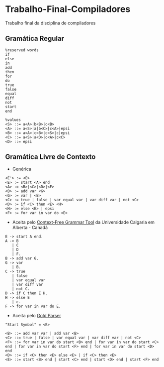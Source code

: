 # Trabalho-Final-Compiladores
Trabalho final da disciplina de compiladores
## Gramática Regular
```
%reserved words
if
else
in
add
then
for
do
true
false
equal
diff
not
start
end

%values
<S> ::= a<A>|b<B>|c<B>
<A> ::= a<S>|a|b<C>|c<A>|epsi
<B> ::= a<A>|c<B>|c<S>|c|epsi
<C> ::= a<S>|a<D>|c<A>|c<C>
<D> ::= epsi
```
## Gramática Livre de Contexto
* Genérica
```
<E'> := <E>
<E> := start <A> end
<A> := <B>|<C>|<D>|<F>
<B> := add var <G>
<G> := var | <B>
<C> := true | false | var equal var | var diff var | not <C>
<D> := if <C> then <E> <H>
<H> := else <E> | epsi
<F> := for var in var do <E>
```
* Aceita pelo [Context-Free Grammar Tool](https://smlweb.cpsc.ucalgary.ca/start.html) da Universidade Calgaria em Alberta - Canadá
```
E -> start A end.
A -> B
   | C
   | D
   | F.
B -> add var G.
G -> var
   | B.
C -> true
   | false
   | var equal var
   | var diff var
   | not C.
D -> if C then E H.
H -> else E
   | ε.
F -> for var in var do E.
```
* Aceita pelo [Gold Parser](http://goldparser.org/download.htm)
```
"Start Symbol" = <E>

<B> ::= add var var | add var <B>
<C> ::= true | false | var equal var | var diff var | not <C>
<F> ::= for var in var do start <B> end | for var in var do start <C> end | for var in var do start <F> end | for var in var do start <D> end
<D> ::= if <C> then <E> else <E> | if <C> then <E>
<E> ::= start <B> end | start <C> end | start <D> end | start <F> end
```
